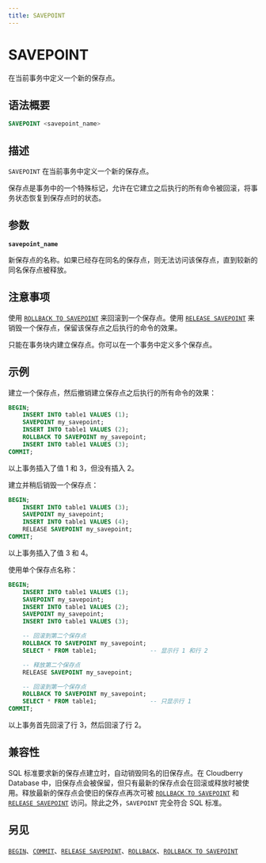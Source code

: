 ```yaml
---
title: SAVEPOINT
---
```


# SAVEPOINT

在当前事务中定义一个新的保存点。

## 语法概要

```sql
SAVEPOINT <savepoint_name>
```

## 描述

`SAVEPOINT` 在当前事务中定义一个新的保存点。

保存点是事务中的一个特殊标记，允许在它建立之后执行的所有命令被回滚，将事务状态恢复到保存点时的状态。

## 参数

**`savepoint_name`**

新保存点的名称。如果已经存在同名的保存点，则无法访问该保存点，直到较新的同名保存点被释放。

## 注意事项

使用 [`ROLLBACK TO SAVEPOINT`](/i18n/zh/docusaurus-plugin-content-docs/current/sql-stmts/rollback-to-savepoint.md) 来回滚到一个保存点。使用 [`RELEASE SAVEPOINT`](https://github.com/cloudberrydb/cloudberrydb-site/blob/cbdb-doc-validation/docs/sql-stmts/release-savepoint.md) 来销毁一个保存点，保留该保存点之后执行的命令的效果。

只能在事务块内建立保存点。你可以在一个事务中定义多个保存点。

## 示例

建立一个保存点，然后撤销建立保存点之后执行的所有命令的效果：

```sql
BEGIN;
    INSERT INTO table1 VALUES (1);
    SAVEPOINT my_savepoint;
    INSERT INTO table1 VALUES (2);
    ROLLBACK TO SAVEPOINT my_savepoint;
    INSERT INTO table1 VALUES (3);
COMMIT;
```

以上事务插入了值 1 和 3，但没有插入 2。

建立并稍后销毁一个保存点：

```sql
BEGIN;
    INSERT INTO table1 VALUES (3);
    SAVEPOINT my_savepoint;
    INSERT INTO table1 VALUES (4);
    RELEASE SAVEPOINT my_savepoint;
COMMIT;
```

以上事务插入了值 3 和 4。

使用单个保存点名称：

``` sql
BEGIN;
    INSERT INTO table1 VALUES (1);
    SAVEPOINT my_savepoint;
    INSERT INTO table1 VALUES (2);
    SAVEPOINT my_savepoint;
    INSERT INTO table1 VALUES (3);

    -- 回滚到第二个保存点
    ROLLBACK TO SAVEPOINT my_savepoint;
    SELECT * FROM table1;               -- 显示行 1 和行 2

    -- 释放第二个保存点
    RELEASE SAVEPOINT my_savepoint;

    -- 回滚到第一个保存点
    ROLLBACK TO SAVEPOINT my_savepoint;
    SELECT * FROM table1;               -- 只显示行 1
COMMIT;
```

以上事务首先回滚了行 3，然后回滚了行 2。

## 兼容性

SQL 标准要求新的保存点建立时，自动销毁同名的旧保存点。在 Cloudberry Database 中，旧保存点会被保留，但只有最新的保存点会在回滚或释放时被使用。释放最新的保存点会使旧的保存点再次可被 [`ROLLBACK TO SAVEPOINT`](/i18n/zh/docusaurus-plugin-content-docs/current/sql-stmts/rollback-to-savepoint.md) 和 [`RELEASE SAVEPOINT`](https://github.com/cloudberrydb/cloudberrydb-site/blob/cbdb-doc-validation/docs/sql-stmts/release-savepoint.md) 访问。除此之外，`SAVEPOINT` 完全符合 SQL 标准。

## 另见

[`BEGIN`](https://github.com/cloudberrydb/cloudberrydb-site/blob/cbdb-doc-validation/docs/sql-stmts/begin.md)、[`COMMIT`](https://github.com/cloudberrydb/cloudberrydb-site/blob/cbdb-doc-validation/docs/sql-stmts/commit.md)、[`RELEASE SAVEPOINT`](https://github.com/cloudberrydb/cloudberrydb-site/blob/cbdb-doc-validation/docs/sql-stmts/release-savepoint.md)、[`ROLLBACK`](/i18n/zh/docusaurus-plugin-content-docs/current/sql-stmts/rollback.md)、[`ROLLBACK TO SAVEPOINT`](/i18n/zh/docusaurus-plugin-content-docs/current/sql-stmts/rollback-to-savepoint.md)
